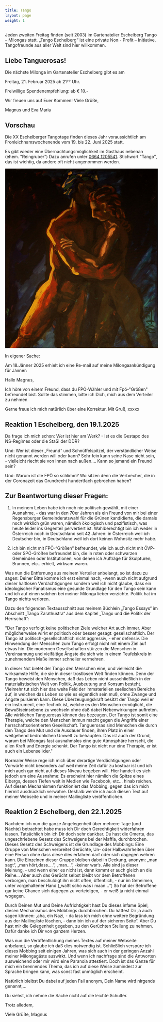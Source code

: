 ```yaml
---
title: Tango
layout: page
weight: 1
---
```


Jeden zweiten Freitag finden (seit 2003) im Gartenatelier Eschelberg Tango – Milongas statt. 
„Tango Eschelberg“ ist eine private Non - Profit – Initiative. Tangofreunde aus aller Welt sind hier willkommen.

## Liebe Tanguerosas!

Die nächste Milonga im Gartenatelier Eschelberg gibt es am

Freitag, 21. Februar 2025 ab 21°° Uhr.

Freiwillige Spendenempfehlung: ab € 10.-

Wir freuen uns auf Euer Kommen! Viele Grüße,

Magnus und Eva Maria

## Vorschau
Die XX Eschelberger Tangotage finden dieses Jahr voraussichtlich am Fronleichnamswochenende vom 19. bis 22. Juni 2025 statt.

Es gibt wieder eine Übernachtungsmöglichkeit im Gasthaus nebenan (ehem. "Reingruber") 
Dazu anrufen unter <a href="tel:+436641205541">0664 1205541</a>. Stichwort "Tango", das ist wichtig, da andere oft nicht angenommen werden.


![Tango1](/files/tango/TB12_248.jpg)


In eigener Sache:

Am 18.Jänner 2025 erhielt ich eine Re-mail auf meine Milongaankündigung für Jänner:

Hallo Magnus, 

Ich höre von einem Freund, dass du FPÖ-Wähler und mit Fpö-"Größen" befreundet bist. Sollte das stimmen, bitte ich Dich, mich aus dem Verteiler zu nehmen. 

Gerne freue ich mich natürlich über eine Korrektur.
Mit Gruß,
xxxxx


## Reaktion 1 Eschelberg, den 19.1.2025

Da frage ich mich schon:
Wer ist hier am Werk? - Ist es die Gestapo des NS-Regimes oder die StaSi der DDR?

Und:
Wer ist dieser „Freund“ und Schnüffelspitzel, der verständlicher Weise nicht genannt werden will oder kann? Sehr fein kann seine Nase nicht sein, - vielleicht riecht sie von Innen nach außen…. Kann so jemand ein Freund sein?

Und:
Warum ist die FPÖ so schlimm? Wo sitzen denn die Verbrecher, die in der Coronazeit das Grundrecht hundertfach gebrochen haben?

## Zur Beantwortung dieser Fragen:

1. In meinem Leben habe ich noch nie politisch gewählt, mit einer Ausnahme, - das war in den 70er Jahren als ein Freund von mir bei einer Regensburger Gemeinderatswahl für die Grünen kandidierte, die damals noch wirklich grün waren, nämlich ökologisch und pazifistisch, was heute leider ins Gegenteil pervertiert ist.
Wahlberechtigt bin ich weder in Österreich noch in Deutschland seit 42 Jahren: in Österreich weil ich Deutscher bin, in Deutschland weil ich dort keinen Wohnsitz mehr habe.

2. ich bin nicht mit FPÖ-“Größen“ befreundet, wie ich auch nicht mit ÖVP- oder SPÖ-Größen befreundet bin, die in roten oder schwarzen Gemeinden oder Institutionen, von denen ich Aufträge für Skulpturen, Brunnen, etc.. erhielt, wirksam waren.

Was nun die Entfernung aus meinem Verteiler anbelangt, so ist dazu zu sagen:
Deiner Bitte komme ich erst einmal nach, -wenn auch nicht aufgrund dieser haltlosen Verdächtigungen sondern weil ich nicht glaube, dass ein ideologischer Fanatismus eine gesunde Grundlage für den Tango sein kann und ich auf einen solchen bei meiner Milonga lieber verzichte.
Politik hat im Tango nichts verloren.

Dazu den folgenden Textausschnitt aus meinem Büchlein „Tango Essays“ im Abschnitt „Tango Zarathustra“ aus dem Kapitel „Tango und die Politik der Herrschaft“:

"Der Tango verfolgt keine politischen Ziele welcher Art auch immer. Aber möglicherweise wirkt er politisch oder besser gesagt: gesellschaftlich. Der Tango ist politisch-gesellschaftlich nicht aggressiv, - eher defensiv. Die Hinwendung der Menschen zum Tango erfolgt nicht mit einem Ziel auf etwas hin. Die modernen Gesellschaften stürzen die Menschen in Vereinsamung und vielfältige Ängste die sich wie in einem Teufelskreis in zunehmendem Maße immer schneller vermehren.

In dieser Not bietet der Tango den Menschen eine, und vielleicht die wirksamste Hilfe, die sie in dieser trostlosen Welt finden können. Denn der Tango beweist den Menschen, daß das Leben nicht ausschließlich in der materialistischen Welt von Politik, Ausbeutung und Konsum besteht. Vielmehr tut sich hier das weite Feld der immateriellen seelischen Bereiche auf, in welchen das Leben so wie es eigentlich sein muß, ohne Zwänge und Ängste pulsieren kann. Diese Überzeugungskraft besitzt der Tango weil er ein Instrument, eine Technik ist, welche es den Menschen ermöglicht, die Bewußtseinsebene zu wechseln ohne daß dabei Nebenwirkungen auftreten. Alle wirklichen Tanguerosas können das bezeugen. Der Tango ist somit eine Therapie, welche den Menschen immun macht gegen die Angriffe einer herrschaftsorientierten Gesellschaft. Tanguerosas sind Menschen die durch den Tango den Mut und die Ausdauer finden, ihren Platz in einer weitgehend bedrohlichen Umwelt zu behaupten. Das ist auch der Grund, warum bei Milongas fast ausnahmslos eine gute Atmosphäre herrscht, die allen Kraft und Energie schenkt. Der Tango ist nicht nur eine Therapie, er ist auch ein Lebenselixier."


Normaler Weise rege ich mich über derartige Verdächtigungen oder Vorwürfe nicht besonders auf weil meine Zeit dafür zu kostbar ist und ich mich auch gar nicht auf dieses Niveau begeben will. Hier handelt es sich jedoch um eine Ausnahme: Es erscheint hier nämlich die Spitze eines Eibergs, dessen Tiefen weit in Medien wie Facebook, etc… hinab reichen. Auf diesen Mechanismen funktioniert das Mobbing, gegen das ich mich hiermit ausdrücklich verwahre. Deshalb werde ich auch diesen Text auf meiner Webseite und in meiner Mailingliste veröffentlichen.


## Reaktion 2 Eschelberg, den 22.1.2025

Nachdem ich nun die ganze Angelegenheit über mehrere Tage (und Nächte) betrachtet habe muss ich Dir doch Gerechtigkeit widerfahren lassen. Tatsächlich bin ich Dir doch sehr dankbar. Du hast die Omerta, das ungeschriebene Gesetz des Schweigens bei der Maffia, durchbrochen. Dieses Gesetz des Schweigens ist die Grundlage des Mobbings: Eine Gruppe von Menschen verbreitet Gerüchte, Un- oder Halbwahrheiten über eine Person ohne dass diese dies erfahren darf oder sich dagegen wehren kann. Die Einzelnen dieser Gruppe bleiben dabei in Deckung, anonym: „man sagt“, „man hört,dass….“, „man...“, -keiner war‘s. Alle sind ja dieser Meinung, - und wenn einer es nicht ist, dann kommt er auch gleich an die Reihe... Aber auch das Gerücht selbst bleibt vor dem Betroffenen verborgen, man beschuldigt ihn nicht offen, öffentlich, - nur im Geheimen, unter vorgehaltener Hand („waßt scho was i maan...“) So hat der Betroffene gar keine Chance sich dagegen zu verteidigen, - er weiß ja nicht einmal wogegen.

Durch Deinen Mut und Deine Aufrichtigkeit hast Du dieses infame Spiel, diesen Mechanismus des Mobbings durchbrochen. Du hättest Dir ja auch sagen können: „aha, ein Nazi, - da lass ich mich ohne weitere Begründung aus der Mailingliste löschen, - dann bin ich auf der sicheren Seite“. Aber Du hast mir die Gelegenheit gegeben, zu den Gerüchten Stellung zu nehmen. Dafür danke ich Dir von ganzem Herzen.

Was nun die Veröffentlichung meines Textes auf meiner Webseite anbelangt, so glaube ich daß dies notwendig ist. Schließlich verspüre ich dieses Mobbing seit einigen Jahren, was sich auch in der geringen Anzahl meiner Milongagäste auswirkt. Und wenn ich nachfrage sind die Antworten ausweichend oder mir wird eine Paranoia attestiert. Doch ist das Ganze für mich ein brennendes Thema, das ich auf diese Weise zumindest zur Sprache bringen kann, was sonst fast unmöglich erscheint.

Natürlich bleibst Du dabei auf jeden Fall anonym, Dein Name wird nirgends genannt,...

Du siehst, ich nehme die Sache nicht auf die leichte Schulter.

Trotz alledem,

Viele Grüße, Magnus


